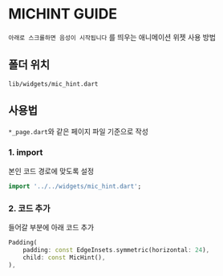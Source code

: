 # MICHINT GUIDE

`아래로 스크롤하면 음성이 시작됩니다` 를 띄우는 애니메이션 위젯 사용 방법

## 폴더 위치
`lib/widgets/mic_hint.dart`

## 사용법
`*_page.dart`와 같은 페이지 파일 기준으로 작성
### 1. import
본인 코드 경로에 맞도록 설정
```dart
import '../../widgets/mic_hint.dart';
```

### 2. 코드 추가
들어갈 부분에 아래 코드 추가
```dart
Padding(
    padding: const EdgeInsets.symmetric(horizontal: 24),
    child: const MicHint(),
),
```